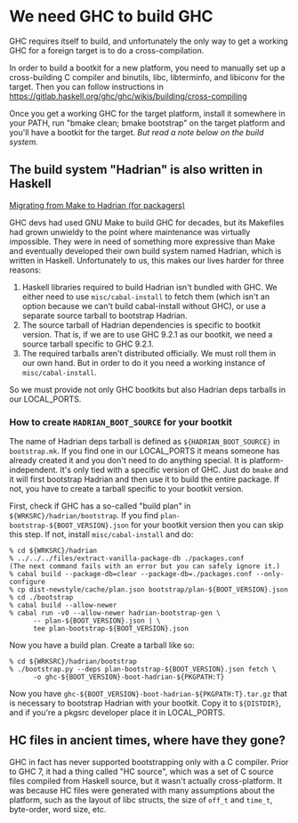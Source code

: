 <!-- $NetBSD: BOOTSTRAP.md,v 1.1 2024/04/28 05:58:57 pho Exp $ -->

# We need GHC to build GHC

GHC requires itself to build, and unfortunately the only way to get a
working GHC for a foreign target is to do a cross-compilation.

In order to build a bootkit for a new platform, you need to manually set up
a cross-building C compiler and binutils, libc, libterminfo, and libiconv
for the target. Then you can follow instructions in
https://gitlab.haskell.org/ghc/ghc/wikis/building/cross-compiling

Once you get a working GHC for the target platform, install it somewhere in
your PATH, run "bmake clean; bmake bootstrap" on the target platform and
you'll have a bootkit for the target. *But read a note below on the build
system.*


## The build system "Hadrian" is also written in Haskell

[Migrating from Make to Hadrian (for
packagers)](https://www.haskell.org/ghc/blog/20220805-make-to-hadrian.html)

GHC devs had used GNU Make to build GHC for decades, but its Makefiles had
grown unwieldy to the point where maintenance was virtually
impossible. They were in need of something more expressive than Make and
eventually developed their own build system named Hadrian, which is written
in Haskell. Unfortunately to us, this makes our lives harder for three
reasons:

1. Haskell libraries required to build Hadrian isn't bundled with GHC. We
   either need to use `misc/cabal-install` to fetch them (which isn't an
   option because we can't build cabal-install without GHC), or use a
   separate source tarball to bootstrap Hadrian.
2. The source tarball of Hadrian dependencies is specific to bootkit
   version. That is, if we are to use GHC 9.2.1 as our bootkit, we need a
   source tarball specific to GHC 9.2.1.
3. The required tarballs aren't distributed officially. We must roll them
   in our own hand. But in order to do it you need a working instance of
   `misc/cabal-install`.

So we must provide not only GHC bootkits but also Hadrian deps tarballs in
our LOCAL_PORTS.


### How to create `HADRIAN_BOOT_SOURCE` for your bootkit

The name of Hadrian deps tarball is defined as `${HADRIAN_BOOT_SOURCE}` in
`bootstrap.mk`. If you find one in our LOCAL_PORTS it means someone has
already created it and you don't need to do anything special. It is
platform-independent. It's only tied with a specific version of GHC. Just
do `bmake` and it will first bootstrap Hadrian and then use it to build the
entire package. If not, you have to create a tarball specific to your
bootkit version.

First, check if GHC has a so-called "build plan" in
`${WRKSRC}/hadrian/bootstrap`. If you find
`plan-bootstrap-${BOOT_VERSION}.json` for your bootkit version then you can
skip this step. If not, install `misc/cabal-install` and do:

```
% cd ${WRKSRC}/hadrian
% ../../../files/extract-vanilla-package-db ./packages.conf
(The next command fails with an error but you can safely ignore it.)
% cabal build --package-db=clear --package-db=./packages.conf --only-configure
% cp dist-newstyle/cache/plan.json bootstrap/plan-${BOOT_VERSION}.json
% cd ./bootstrap
% cabal build --allow-newer
% cabal run -v0 --allow-newer hadrian-bootstrap-gen \
      -- plan-${BOOT_VERSION}.json | \
      tee plan-bootstrap-${BOOT_VERSION}.json
```

Now you have a build plan. Create a tarball like so:

```
% cd ${WRKSRC}/hadrian/bootstrap
% ./bootstrap.py --deps plan-bootstrap-${BOOT_VERSION}.json fetch \
      -o ghc-${BOOT_VERSION}-boot-hadrian-${PKGPATH:T}
```

Now you have `ghc-${BOOT_VERSION}-boot-hadrian-${PKGPATH:T}.tar.gz` that is
necessary to bootstrap Hadrian with your bootkit. Copy it to `${DISTDIR}`,
and if you're a pkgsrc developer place it in LOCAL_PORTS.


## HC files in ancient times, where have they gone?

GHC in fact has never supported bootstrapping only with a C compiler.
Prior to GHC 7, it had a thing called "HC source", which was a set of C
source files compiled from Haskell source, but it wasn't actually
cross-platform. It was because HC files were generated with many
assumptions about the platform, such as the layout of libc structs, the
size of `off_t` and `time_t`, byte-order, word size, etc.
